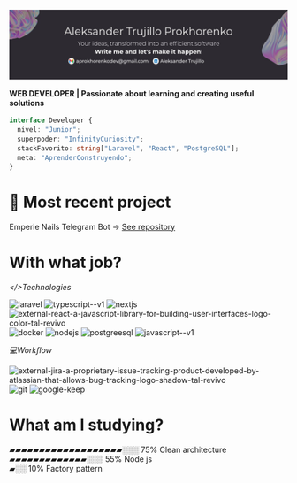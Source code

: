 ![banner](https://github.com/AleksanderProkhorenkoDEV/AleksanderProkhorenkoDEV/blob/main/BannerGithub.jpg)


**WEB DEVELOPER |  Passionate about learning and creating useful solutions**

```typescript
interface Developer {
  nivel: "Junior";
  superpoder: "InfinityCuriosity";
  stackFavorito: string["Laravel", "React", "PostgreSQL"];
  meta: "AprenderConstruyendo";
}
```
# 🚀 Most recent project

Emperie Nails Telegram Bot -> [See repository](https://github.com/AleksanderProkhorenkoDEV/Emperie-ClassBot)

# With what job?

*</>Technologies*

<img width="35" height="35" src="https://img.icons8.com/fluency/48/laravel.png" alt="laravel"/> <img width="35" height="35" src="https://img.icons8.com/fluency/48/typescript--v1.png" alt="typescript--v1"/> <img width="35" height="35" src="https://img.icons8.com/fluency/48/nextjs.png" alt="nextjs"/> <img width="35" height="35" src="https://img.icons8.com/external-tal-revivo-color-tal-revivo/24/external-react-a-javascript-library-for-building-user-interfaces-logo-color-tal-revivo.png" alt="external-react-a-javascript-library-for-building-user-interfaces-logo-color-tal-revivo"/> <img width="35" height="35" src="https://img.icons8.com/fluency/48/docker.png" alt="docker"/> <img width="35" height="35" src="https://img.icons8.com/color/50/nodejs.png" alt="nodejs"/> <img width="35" height="35" src="https://img.icons8.com/color/50/postgreesql.png" alt="postgreesql"/> <img width="35" height="35" src="https://img.icons8.com/color/50/javascript--v1.png" alt="javascript--v1"/>

*💻Workflow*

<img width="35" height="35" src="https://img.icons8.com/external-tal-revivo-shadow-tal-revivo/24/external-jira-a-proprietary-issue-tracking-product-developed-by-atlassian-that-allows-bug-tracking-logo-shadow-tal-revivo.png" alt="external-jira-a-proprietary-issue-tracking-product-developed-by-atlassian-that-allows-bug-tracking-logo-shadow-tal-revivo"/> <img width="35" height="35" src="https://img.icons8.com/color/50/git.png" alt="git"/> <img width="35" height="35" src="https://img.icons8.com/color/50/google-keep.png" alt="google-keep"/>

# What am I studying?

▰▰▰▰▰▰▰▰▰▰▰▰▰▰▰▰▰▰▰░░░  75% Clean architecture  
▰▰▰▰▰▰▰▰▰▰▰▰▰░░░  55% Node js   
▰░░  10% Factory pattern
